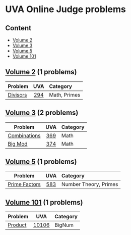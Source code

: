 # UVA Online Judge problems



## Content

- [Volume 2](#v2)
- [Volume 3](#v3)
- [Volume 5](#v5)
- [Volume 101](#v101)




## [Volume 2](https://github.com/youssef7ussien/ProblemSolving/tree/master/UVA%20Online%20Judge/Volume%202) (1 problems) <a name="v2"></a>

|     Problem                   | UVA | Category |
| :--------------------- | :-----------------------: | :--------------- |
| [Divisors](https://github.com/youssef7ussien/ProblemSolving/tree/master/UVA%20Online%20Judge/Volume%202/294%20-%20Divisors) | [294](https://onlinejudge.org/index.php?option=com_onlinejudge&Itemid=8&page=show_problem&problem=230) | Math, Primes |




## [Volume 3](https://github.com/youssef7ussien/ProblemSolving/tree/master/UVA%20Online%20Judge/Volume%203) (2 problems) <a name="v3"></a>

|     Problem                   | UVA | Category |
| ---------------------- | :-----------------------: | ---------------------- |
| [Combinations](https://github.com/youssef7ussien/ProblemSolving/tree/master/UVA%20Online%20Judge/Volume%203/369%20-%20Combinations) | [369](https://onlinejudge.org/index.php?option=com_onlinejudge&Itemid=8&page=show_problem&problem=305) | Math |
| [Big Mod](https://github.com/youssef7ussien/ProblemSolving/tree/master/UVA%20Online%20Judge/Volume%203/374%20-%20Big%20Mod) | [374](https://onlinejudge.org/index.php?option=com_onlinejudge&Itemid=8&page=show_problem&problem=310) | Math |




## [Volume 5](https://github.com/youssef7ussien/ProblemSolving/tree/master/UVA%20Online%20Judge/Volume%205) (1 problems) <a name="v5"></a>

|     Problem                   | UVA | Category |
| ---------------------- | :-----------------------: | :--------------------- |
| [Prime Factors](https://github.com/youssef7ussien/ProblemSolving/tree/master/UVA%20Online%20Judge/Volume%205/10106%20-%20Product) | [583](https://onlinejudge.org/index.php?option=com_onlinejudge&Itemid=8&page=show_problem&problem=524) | Number Theory, Primes |




## [Volume 101](https://github.com/youssef7ussien/ProblemSolving/tree/master/UVA%20Online%20Judge/Volume%20101) (1 problems) <a name="v101"></a>

|     Problem                   | UVA | Category |
| ---------------------- | :-----------------------: | :--------------------- |
| [Product](https://github.com/youssef7ussien/ProblemSolving/tree/master/UVA%20Online%20Judge/Volume%20101/10106%20-%20Product) | [10106](https://onlinejudge.org/index.php?option=com_onlinejudge&Itemid=8&page=show_problem&problem=1047) | BigNum |

